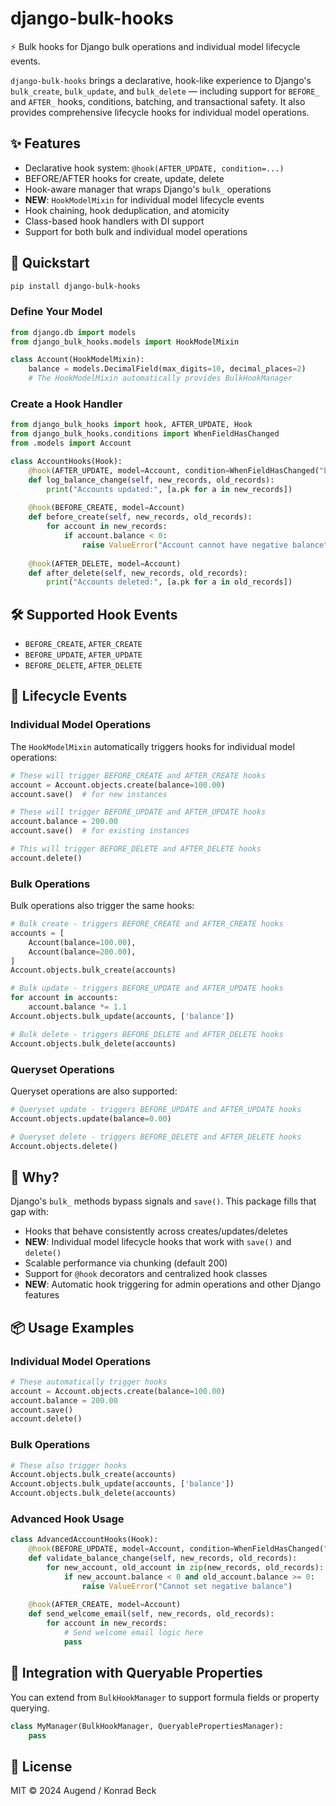 
# django-bulk-hooks

⚡ Bulk hooks for Django bulk operations and individual model lifecycle events.

`django-bulk-hooks` brings a declarative, hook-like experience to Django's `bulk_create`, `bulk_update`, and `bulk_delete` — including support for `BEFORE_` and `AFTER_` hooks, conditions, batching, and transactional safety. It also provides comprehensive lifecycle hooks for individual model operations.

## ✨ Features

- Declarative hook system: `@hook(AFTER_UPDATE, condition=...)`
- BEFORE/AFTER hooks for create, update, delete
- Hook-aware manager that wraps Django's `bulk_` operations
- **NEW**: `HookModelMixin` for individual model lifecycle events
- Hook chaining, hook deduplication, and atomicity
- Class-based hook handlers with DI support
- Support for both bulk and individual model operations

## 🚀 Quickstart

```bash
pip install django-bulk-hooks
```

### Define Your Model

```python
from django.db import models
from django_bulk_hooks.models import HookModelMixin

class Account(HookModelMixin):
    balance = models.DecimalField(max_digits=10, decimal_places=2)
    # The HookModelMixin automatically provides BulkHookManager
```

### Create a Hook Handler

```python
from django_bulk_hooks import hook, AFTER_UPDATE, Hook
from django_bulk_hooks.conditions import WhenFieldHasChanged
from .models import Account

class AccountHooks(Hook):
    @hook(AFTER_UPDATE, model=Account, condition=WhenFieldHasChanged("balance"))
    def log_balance_change(self, new_records, old_records):
        print("Accounts updated:", [a.pk for a in new_records])
    
    @hook(BEFORE_CREATE, model=Account)
    def before_create(self, new_records, old_records):
        for account in new_records:
            if account.balance < 0:
                raise ValueError("Account cannot have negative balance")
    
    @hook(AFTER_DELETE, model=Account)
    def after_delete(self, new_records, old_records):
        print("Accounts deleted:", [a.pk for a in old_records])
```

## 🛠 Supported Hook Events

- `BEFORE_CREATE`, `AFTER_CREATE`
- `BEFORE_UPDATE`, `AFTER_UPDATE`
- `BEFORE_DELETE`, `AFTER_DELETE`

## 🔄 Lifecycle Events

### Individual Model Operations

The `HookModelMixin` automatically triggers hooks for individual model operations:

```python
# These will trigger BEFORE_CREATE and AFTER_CREATE hooks
account = Account.objects.create(balance=100.00)
account.save()  # for new instances

# These will trigger BEFORE_UPDATE and AFTER_UPDATE hooks
account.balance = 200.00
account.save()  # for existing instances

# This will trigger BEFORE_DELETE and AFTER_DELETE hooks
account.delete()
```

### Bulk Operations

Bulk operations also trigger the same hooks:

```python
# Bulk create - triggers BEFORE_CREATE and AFTER_CREATE hooks
accounts = [
    Account(balance=100.00),
    Account(balance=200.00),
]
Account.objects.bulk_create(accounts)

# Bulk update - triggers BEFORE_UPDATE and AFTER_UPDATE hooks
for account in accounts:
    account.balance *= 1.1
Account.objects.bulk_update(accounts, ['balance'])

# Bulk delete - triggers BEFORE_DELETE and AFTER_DELETE hooks
Account.objects.bulk_delete(accounts)
```

### Queryset Operations

Queryset operations are also supported:

```python
# Queryset update - triggers BEFORE_UPDATE and AFTER_UPDATE hooks
Account.objects.update(balance=0.00)

# Queryset delete - triggers BEFORE_DELETE and AFTER_DELETE hooks
Account.objects.delete()
```

## 🧠 Why?

Django's `bulk_` methods bypass signals and `save()`. This package fills that gap with:

- Hooks that behave consistently across creates/updates/deletes
- **NEW**: Individual model lifecycle hooks that work with `save()` and `delete()`
- Scalable performance via chunking (default 200)
- Support for `@hook` decorators and centralized hook classes
- **NEW**: Automatic hook triggering for admin operations and other Django features

## 📦 Usage Examples

### Individual Model Operations

```python
# These automatically trigger hooks
account = Account.objects.create(balance=100.00)
account.balance = 200.00
account.save()
account.delete()
```

### Bulk Operations

```python
# These also trigger hooks
Account.objects.bulk_create(accounts)
Account.objects.bulk_update(accounts, ['balance'])
Account.objects.bulk_delete(accounts)
```

### Advanced Hook Usage

```python
class AdvancedAccountHooks(Hook):
    @hook(BEFORE_UPDATE, model=Account, condition=WhenFieldHasChanged("balance"))
    def validate_balance_change(self, new_records, old_records):
        for new_account, old_account in zip(new_records, old_records):
            if new_account.balance < 0 and old_account.balance >= 0:
                raise ValueError("Cannot set negative balance")
    
    @hook(AFTER_CREATE, model=Account)
    def send_welcome_email(self, new_records, old_records):
        for account in new_records:
            # Send welcome email logic here
            pass
```

## 🧩 Integration with Queryable Properties

You can extend from `BulkHookManager` to support formula fields or property querying.

```python
class MyManager(BulkHookManager, QueryablePropertiesManager):
    pass
```

## 📝 License

MIT © 2024 Augend / Konrad Beck
